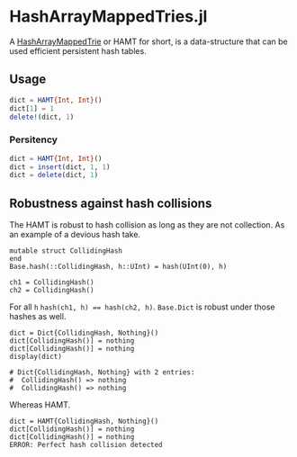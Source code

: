 # HashArrayMappedTries.jl

A [HashArrayMappedTrie](https://en.wikipedia.org/wiki/Hash_array_mapped_trie) or
HAMT for short, is a data-structure that can be used efficient persistent hash tables.

## Usage

```julia
dict = HAMT{Int, Int}()
dict[1] = 1
delete!(dict, 1)
```

### Persitency

```julia
dict = HAMT{Int, Int}()
dict = insert(dict, 1, 1)
dict = delete(dict, 1)
```

## Robustness against hash collisions

The HAMT is robust to hash collision as long as they are not collection.
As an example of a devious hash take.

```
mutable struct CollidingHash
end
Base.hash(::CollidingHash, h::UInt) = hash(UInt(0), h)

ch1 = CollidingHash()
ch2 = CollidingHash()
```

For all `h` `hash(ch1, h) == hash(ch2, h)`. `Base.Dict` is robust under those
hashes as well.

```
dict = Dict{CollidingHash, Nothing}()
dict[CollidingHash()] = nothing
dict[CollidingHash()] = nothing
display(dict)

# Dict{CollidingHash, Nothing} with 2 entries:
#  CollidingHash() => nothing
#  CollidingHash() => nothing
```

Whereas HAMT.

```
dict = HAMT{CollidingHash, Nothing}()
dict[CollidingHash()] = nothing
dict[CollidingHash()] = nothing
ERROR: Perfect hash collision detected
```
